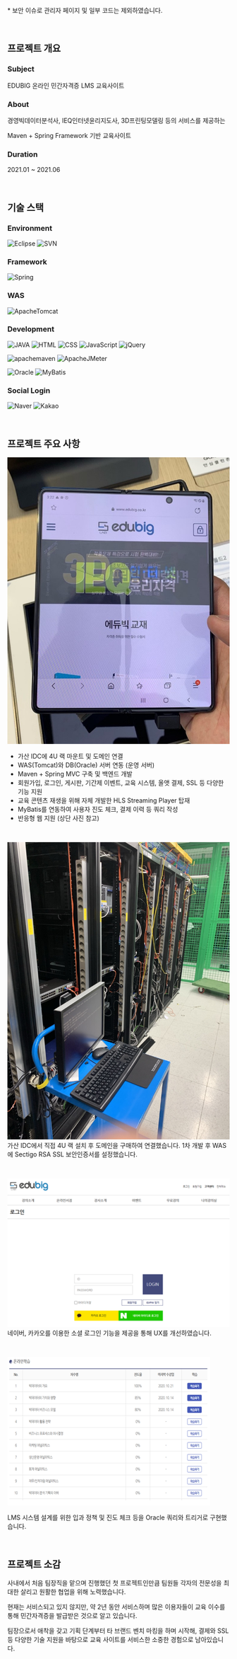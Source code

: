 
\* 보안 이슈로 관리자 페이지 및 일부 코드는 제외하였습니다.

</br>

## 프로젝트 개요 
### Subject
EDUBIG 온라인 민간자격증 LMS 교육사이트

### About
경영빅데이터분석사, IEQ인터넷윤리지도사, 3D프린팅모델링 등의 서비스를 제공하는 

Maven + Spring Framework 기반 교육사이트

### Duration
2021.01 ~ 2021.06


</br>

## 기술 스택
### Environment
![Eclipse](https://img.shields.io/badge/eclipseide-2C2255?style=for-the-badge&logo=eclipseide&logoColor=white)
![SVN](https://img.shields.io/badge/SVN-F05032?style=for-the-badge&logoColor=white)

### Framework
![Spring](https://img.shields.io/badge/spring-6DB33F?style=for-the-badge&logo=spring&logoColor=white)

### WAS
![ApacheTomcat](https://img.shields.io/badge/apachetomcat-F8DC75?style=for-the-badge&logo=apachetomcat&logoColor=white)

### Development
![JAVA](https://img.shields.io/badge/JAVA-F05032?style=for-the-badge&logoColor=white)
![HTML](https://img.shields.io/badge/html5-E34F26?style=for-the-badge&logo=html5&logoColor=white)
![CSS](https://img.shields.io/badge/css3-1572B6?style=for-the-badge&logo=css3&logoColor=white)
![JavaScript](https://img.shields.io/badge/javascript-F7DF1E?style=for-the-badge&logo=javascript&logoColor=white)
![jQuery](https://img.shields.io/badge/jQuery-0769AD?style=for-the-badge&logo=jQuery&logoColor=white)

![apachemaven](https://img.shields.io/badge/apachemaven-C71A36?style=for-the-badge&logo=apachemaven&logoColor=white)
![ApacheJMeter](https://img.shields.io/badge/ApacheJMeter-D22128?style=for-the-badge&logo=ApacheJMeter&logoColor=white)

![Oracle](https://img.shields.io/badge/oracle-F80000?style=for-the-badge&logo=oracle&logoColor=white)
![MyBatis](https://img.shields.io/badge/MyBatis-000000?style=for-the-badge&logoColor=white)

### Social Login
![Naver](https://img.shields.io/badge/Naver-03C75A?style=for-the-badge&logo=Naver&logoColor=white)
![Kakao](https://img.shields.io/badge/Kakao-FFCD00?style=for-the-badge&logo=Kakao&logoColor=white)


</br>

## 프로젝트 주요 사항

![preview](./img/preview.jpg)
- 가산 IDC에 4U 랙 마운트 및 도메인 연결
- WAS(Tomcat)와 DB(Oracle) 서버 연동 (운영 서버)
- Maven + Spring MVC 구축 및 백엔드 개발
- 회원가입, 로그인, 게시판, 기간제 이벤트, 교육 시스템, 올앳 결제, SSL 등 다양한 기능 지원
- 교육 콘텐츠 재생을 위해 자체 개발한 HLS Streaming Player 탑재
- MyBatis를 연동하여 사용자 진도 체크, 결제 이력 등 쿼리 작성
- 반응형 웹 지원 (상단 사진 참고)

</br>

![idc](./img/idc.jpg)
가산 IDC에서 직접 4U 랙 설치 후 도메인을 구매하여 연결했습니다. 1차 개발 후 WAS에 Sectigo RSA SSL 보안인증서를 설정했습니다.

</br>

![capture](./img/capture.png)
네이버, 카카오를 이용한 소셜 로그인 기능을 제공을 통해 UX를 개선하였습니다.

</br>

![capture2](./img/capture2.png)

LMS 시스템 설계를 위한 입과 정책 및 진도 체크 등을 Oracle 쿼리와 트리거로 구현했습니다.




</br>

## 프로젝트 소감

사내에서 처음 팀장직을 맡으며 진행했던 첫 프로젝트인만큼 팀원들 각자의 전문성을 최대한
살리고 원활한 협업을 위해 노력했습니다. 

현재는 서비스되고 있지 않지만, 약 2년 동안 서비스하며 많은 이용자들이 교육 이수를 통해
민간자격증을 발급받은 것으로 알고 있습니다. 

팀장으로서 애착을 갖고 기획 단계부터 타 브랜드 벤치 마킹을 하며 시작해, 결제와 SSL 등
다양한 기술 지원을 바탕으로 교육 사이트를 서비스한 소중한 경험으로 남아있습니다.